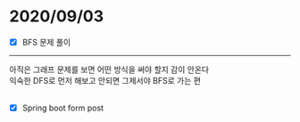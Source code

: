 # 2020/09/03
- [x] BFS 문제 풀이
-----------------------------
아직은 그래프 문제를 보면 어떤 방식을 써야 할지 감이 안온다<br/>
익숙한 DFS로 먼저 해보고 안되면 그제서야 BFS로 가는 편<br/><br/>
- [x] Spring boot form post


